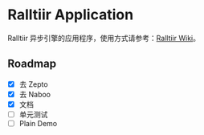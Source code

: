 # Ralltiir Application

Ralltiir 异步引擎的应用程序，使用方式请参考：[Ralltiir Wiki][rt-wiki]。

## Roadmap

- [x] 去 Zepto
- [x] 去 Naboo
- [x] 文档
- [ ] 单元测试
- [ ] Plain Demo

[rt-wiki]: https://ralltiir.github.io/ralltiir/get-started/html-structure.html
